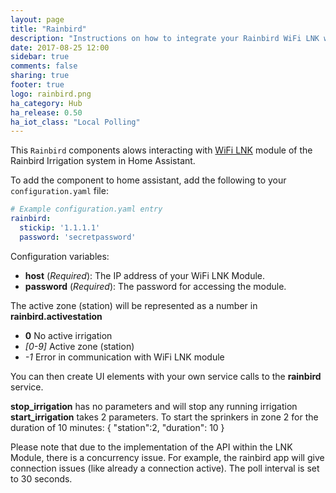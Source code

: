 ```yaml
---
layout: page
title: "Rainbird"
description: "Instructions on how to integrate your Rainbird WiFi LNK within Home Assistant."
date: 2017-08-25 12:00
sidebar: true
comments: false
sharing: true
footer: true
logo: rainbird.png
ha_category: Hub
ha_release: 0.50
ha_iot_class: "Local Polling"
---
```


This `Rainbird` components alows interacting with [WiFi LNK](http://www.rainbird.com/landscape/products/controllers/LNK-WiFi.htm) module of the Rainbird Irrigation system in Home Assistant.

To add the component to home assistant, add the following to your `configuration.yaml` file:

```yaml
# Example configuration.yaml entry
rainbird:
  stickip: '1.1.1.1'
  password: 'secretpassword'
```

Configuration variables:

- **host** (*Required*): The IP address of your WiFi LNK Module.
- **password** (*Required*): The password for accessing the module.

The active zone (station) will be represented as a number in **rainbird.activestation**
- **0** No active irrigation 
- *[0-9]* Active zone (station)
- *-1* Error in communication with WiFi LNK module

You can then create UI elements with your own service calls to the **rainbird** service. 

**stop_irrigation** has no parameters and will stop any running irrigation
**start_irrigation** takes 2 parameters. To start the sprinkers in zone 2 for the duration of 10 minutes: { "station":2, "duration": 10 }

Please note that due to the implementation of the API within the LNK Module, there is a concurrency issue. For example, the rainbird app will give connection issues (like already a connection active).
The poll interval is set to 30 seconds.
